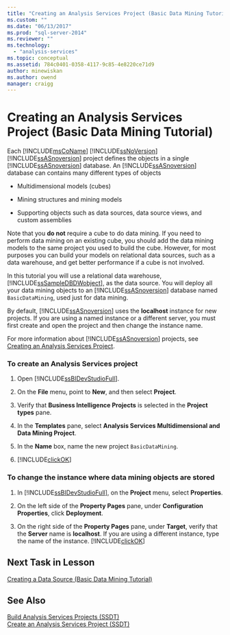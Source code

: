 ```yaml
---
title: "Creating an Analysis Services Project (Basic Data Mining Tutorial) | Microsoft Docs"
ms.custom: ""
ms.date: "06/13/2017"
ms.prod: "sql-server-2014"
ms.reviewer: ""
ms.technology: 
  - "analysis-services"
ms.topic: conceptual
ms.assetid: 784c0401-0358-4117-9c85-4e8220ce71d9
author: minewiskan
ms.author: owend
manager: craigg
---
```

# Creating an Analysis Services Project (Basic Data Mining Tutorial)
  Each [!INCLUDE[msCoName](../includes/msconame-md.md)] [!INCLUDE[ssNoVersion](../includes/ssnoversion-md.md)] [!INCLUDE[ssASnoversion](../includes/ssasnoversion-md.md)] project defines the objects in a single [!INCLUDE[ssASnoversion](../includes/ssasnoversion-md.md)] database. An [!INCLUDE[ssASnoversion](../includes/ssasnoversion-md.md)] database can contains many different types of objects  
  
-   Multidimensional models (cubes)  
  
-   Mining structures and mining models  
  
-   Supporting objects such as data sources, data source views, and custom assemblies  
  
 Note that you **do not** require a cube to do data mining. If you need to perform data mining on an existing cube, you should add the data mining models to the same project you used to build the cube. However, for most purposes you can build your models on relational data sources, such as a data warehouse, and get better performance if a cube is not involved.  
  
 In this tutorial you will use a relational data warehouse, [!INCLUDE[ssSampleDBDWobject](../includes/sssampledbdwobject-md.md)], as the data source. You will deploy all your data mining objects to an [!INCLUDE[ssASnoversion](../includes/ssasnoversion-md.md)] database named `BasicDataMining`, used just for data mining.  
  
 By default, [!INCLUDE[ssASnoversion](../includes/ssasnoversion-md.md)] uses the **localhost** instance for new projects. If you are using a named instance or a different server, you must first create and open the project and then change the instance name.  
  
 For more information about [!INCLUDE[ssASnoversion](../includes/ssasnoversion-md.md)] projects, see [Creating an Analysis Services Project](../analysis-services/lesson-1-1-creating-an-analysis-services-project.md).  
  
### To create an Analysis Services project  
  
1.  Open [!INCLUDE[ssBIDevStudioFull](../includes/ssbidevstudiofull-md.md)].  
  
2.  On the **File** menu, point to **New**, and then select **Project**.  
  
3.  Verify that **Business Intelligence Projects** is selected in the **Project types** pane.  
  
4.  In the **Templates** pane, select **Analysis Services Multidimensional and Data Mining Project**.  
  
5.  In the **Name** box, name the new project `BasicDataMining`.  
  
6.  [!INCLUDE[clickOK](../includes/clickok-md.md)]  
  
### To change the instance where data mining objects are stored  
  
1.  In [!INCLUDE[ssBIDevStudioFull](../includes/ssbidevstudiofull-md.md)], on the **Project** menu, select **Properties**.  
  
2.  On the left side of the **Property Pages** pane, under **Configuration Properties**, click **Deployment**.  
  
3.  On the right side of the **Property Pages** pane, under **Target**, verify that the **Server** name is **localhost**. If you are using a different instance, type the name of the instance. [!INCLUDE[clickOK](../includes/clickok-md.md)]  
  
## Next Task in Lesson  
 [Creating a Data Source &#40;Basic Data Mining Tutorial&#41;](../../2014/tutorials/creating-a-data-source-basic-data-mining-tutorial.md)  
  
## See Also  
 [Build Analysis Services Projects &#40;SSDT&#41;](../analysis-services/multidimensional-models/build-analysis-services-projects-ssdt.md)   
 [Create an Analysis Services Project &#40;SSDT&#41;](../analysis-services/multidimensional-models/create-an-analysis-services-project-ssdt.md)  
  
  
